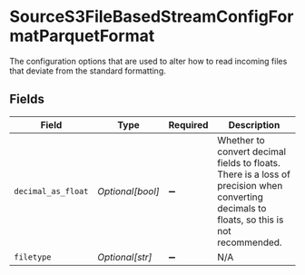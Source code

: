# SourceS3FileBasedStreamConfigFormatParquetFormat

The configuration options that are used to alter how to read incoming files that deviate from the standard formatting.


## Fields

| Field                                                                                                                                     | Type                                                                                                                                      | Required                                                                                                                                  | Description                                                                                                                               |
| ----------------------------------------------------------------------------------------------------------------------------------------- | ----------------------------------------------------------------------------------------------------------------------------------------- | ----------------------------------------------------------------------------------------------------------------------------------------- | ----------------------------------------------------------------------------------------------------------------------------------------- |
| `decimal_as_float`                                                                                                                        | *Optional[bool]*                                                                                                                          | :heavy_minus_sign:                                                                                                                        | Whether to convert decimal fields to floats. There is a loss of precision when converting decimals to floats, so this is not recommended. |
| `filetype`                                                                                                                                | *Optional[str]*                                                                                                                           | :heavy_minus_sign:                                                                                                                        | N/A                                                                                                                                       |